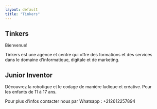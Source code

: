 ```yaml
---
layout: default
title: "Tinkers"
---
```


## Tinkers

Bienvenue!

Tinkers est une agence et centre qui offre des formations et des services dans le domaine d'informatique, digitale et de marketing.

## Junior Inventor 

Découvrez la robotique et le codage de manière ludique et créative. Pour les enfants de 11 à 17 ans.

Pour plus d'infos contacter nous par Whatsapp : +212612257894

